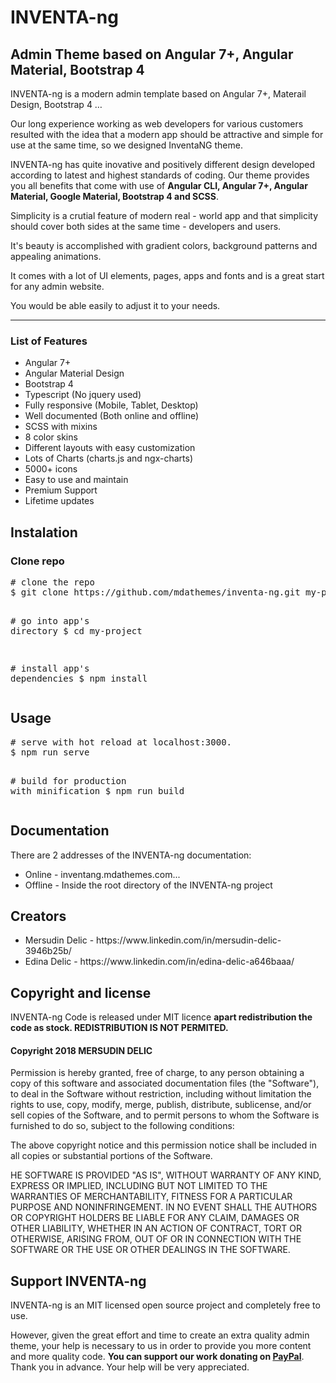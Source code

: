 <h1>INVENTA-ng</h1>
<h2>Admin Theme based on Angular 7+, Angular Material, Bootstrap 4</h2>

<p>INVENTA-ng is a modern admin template based on Angular 7+, Materail Design, Bootstrap 4 …</p>
<p>Our long experience working as web developers for various customers resulted with the idea that a modern app should be attractive and simple for use at the same time, so we designed InventaNG theme. </p>
<p>INVENTA-ng has quite inovative and positively different design developed according to latest and highest standards of coding. Our theme provides you all benefits that come with use of  <b>Angular CLI, Angular  7+, Angular Material, Google Material, Bootstrap 4 and SCSS</b>.</p>
<p>Simplicity is a crutial feature of modern real - world app and that simplicity should cover both sides at the same time - developers and users. </p>
<p>It's beauty is accomplished with gradient colors, background patterns and appealing animations.</p>
<p>It comes with a lot of UI elements, pages, apps and fonts and is a great start for any admin website.</p>
<p>You would be able easily to adjust it to your needs.</p>
<hr>
<h3>List of Features</h3>
<ul>
<li>Angular 7+</li>
<li>Angular Material Design</li>
<li>Bootstrap 4</li>
<li>Typescript (No jquery used)</li>
<li>Fully responsive (Mobile, Tablet, Desktop)</li>
<li>Well documented (Both online and offline)</li>
<li>SCSS with mixins</li>
<li>8 color skins</li>
<li>Different layouts with easy customization</li>
<li>Lots of Charts (charts.js and ngx-charts)</li>
<li>5000+ icons</li>
<li>Easy to use and maintain</li>
<li>Premium Support</li>
<li>Lifetime updates</li>
</ul>

<div id="instalation">
<h2>Instalation</h2>
<h3>Clone repo</h3>
<div class="highlight highlight-source-shell"><pre><span class="pl-c"><span class="pl-c">#</span> clone the repo</span>
$ git clone https://github.com/mdathemes/inventa-ng.git my-project

<span class="pl-c"><span class="pl-c">#</span> go into app's directory</span>
\$ <span class="pl-c1">cd</span> my-project

<span class="pl-c"><span class="pl-c">#</span> install app's dependencies</span>
\$ npm install</pre></div>
</div>

<div id="usage">
<h2>Usage</h2>
<div class="highlight highlight-source-shell"><pre><span class="pl-c"><span class="pl-c">#</span> serve with hot reload at localhost:3000.</span>
$ npm run serve

<span class="pl-c"><span class="pl-c">#</span> build for production with minification</span>
$ npm run build</pre></div>
</div>

<div id="documentation">
<h2>Documentation</h2>
<p>There are 2 addresses of the INVENTA-ng documentation:</p>
<ul>
<li>Online - <a href="http://inventang.mdathemes.com/#/documentation/theme-quick-start" target="_blank"></a>inventang.mdathemes.com...</li>
<li>Offline - Inside the root directory of the INVENTA-ng project</li>
</ul>
</div>

<div id="creators">
<h2>Creators</h2>

<ul>
<li>Mersudin Delic - https://www.linkedin.com/in/mersudin-delic-3946b25b/</li>
<li>Edina Delic - https://www.linkedin.com/in/edina-delic-a646baaa/</li>
</ul>
</div>

<div id="copyright">
<h2>Copyright and license</h2>

<p>INVENTA-ng Code is released under MIT licence <b>apart redistribution the code as stock. REDISTRIBUTION IS NOT PERMITED.</b></p>

<h4>Copyright 2018 MERSUDIN DELIC</h4>
<p>Permission is hereby granted, free of charge, to any person obtaining a copy of this software and associated documentation files (the "Software"), to deal in the Software without restriction, including without limitation the rights to use, copy, modify, merge, publish, distribute, sublicense, and/or sell copies of the Software, and to permit persons to whom the Software is furnished to do so, subject to the following conditions:</p>
<p>The above copyright notice and this permission notice shall be included in all copies or substantial portions of the Software.</p>
<p>HE SOFTWARE IS PROVIDED "AS IS", WITHOUT WARRANTY OF ANY KIND, EXPRESS OR IMPLIED, INCLUDING BUT NOT LIMITED TO THE WARRANTIES OF MERCHANTABILITY, FITNESS FOR A PARTICULAR PURPOSE AND NONINFRINGEMENT. IN NO EVENT SHALL THE AUTHORS OR COPYRIGHT HOLDERS BE LIABLE FOR ANY CLAIM, DAMAGES OR OTHER LIABILITY, WHETHER IN AN ACTION OF CONTRACT, TORT OR OTHERWISE, ARISING FROM, OUT OF OR IN CONNECTION WITH THE SOFTWARE OR THE USE OR OTHER DEALINGS IN THE SOFTWARE.</p>
</div>

<div id="support">
<h2>Support INVENTA-ng</h2>
<p>INVENTA-ng is an MIT licensed open source project and completely free to use.</p> 
<p>However, given the great effort and time to create an extra quality admin theme, your help is necessary to us in order to provide you more content and more quality code. <b>You can support our work donating on <a href="https://paypal.me/mdathemes">PayPal</a></b>. Thank you in advance. Your help will be very appreciated.</p>
</div>